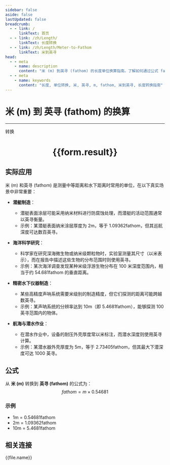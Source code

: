 ```yaml
---
sidebar: false
aside: false
lastUpdated: false
breadcrumb:
  - - link: /
      linkText: 首页
  - - link: /zh/Length/
      linkText: 长度转换
  - - link: /zh/Length/Meter-to-Fathom
      linkText: 米到英寻
head:
  - - meta
    - name: description
      content: "米 (m) 到英寻 (fathom) 的长度单位换算指南。了解如何通过公式 fathom = m × 0.54681 转换为英寻。"
  - - meta
    - name: keywords
      content: "长度, 单位转换, 米, 英寻, m, fathom, 米到英寻, 长度转换指南"
---
```

# 米 (m) 到 英寻 (fathom) 的换算
---
<script setup>
import { onMounted, reactive, inject, ref } from 'vue'
import { NButton, NForm, NFormItem, NInput, NInputNumber, NSelect, NCard, useMessage,NGrid ,NGi } from 'naive-ui'
import { defineClientComponent } from 'vitepress'
import { Length } from '../../files';

const convert = inject('convert')

const form = reactive({
  number: null,
  result: '',
})

const convertHandler = () => {
  if (form.number !== null && !isNaN(form.number)) {
    const convertedValue = parseFloat(form.number) * 0.54681
    form.result = `${form.number}m = ${convertedValue.toFixed(5)}fathom`
  } else {
    form.result = '请输入有效的数值。'
  }
}
</script>

<n-form size="large" :model="form">
  <n-form-item label="米 (m)">
    <n-input-number v-model:value="form.number" placeholder="输入米" style="width: 100%" />
  </n-form-item>
  <n-form-item>
    <n-button type="primary" @click="convertHandler" block>转换</n-button>
  </n-form-item>
</n-form>

<n-card  embedded :bordered="false" hoverable>
  <div  style="text-align:center">
    <h1>{{form.result}}</h1>
  </div>
</n-card>

## 实际应用

米 (m) 和英寻 (fathom) 是测量中等距离和水下距离时常用的单位，在以下真实场景中非常重要：

- **潜艇制造**：
  - 潜艇表面涂层可能采用纳米材料进行防腐蚀处理，而潜艇的活动范围通常以英寻衡量。
  - 示例：某潜艇表面纳米涂层厚度为 2m，等于 1.09362fathom，但其巡航深度可达数百英寻。

- **海洋科学研究**：
  - 科学家在研究深海微生物或纳米级颗粒物时，实验室测量其尺寸（以米表示），而在报告中描述这些生物的分布范围时则使用英寻。
  - 示例：某次海洋调查发现某种米级浮游生物分布在 100 米深度范围内，相当于约 54.681fathom 的垂直距离。

- **精密水下仪器制造**：
  - 某些高精度声呐系统需要米级别的制造精度，但它们探测的距离可能跨越数英寻。
  - 示例：某声呐系统的分辨率达到 10m（即 5.4681fathom），能够探测 100 英寻范围内的物体。

- **航海与潜水作业**：
  - 在潜水作业中，设备的耐压外壳厚度常以米标注，而潜水深度则使用英寻计算。
  - 示例：某潜水器外壳厚度为 5m，等于 2.73405fathom，但其最大下潜深度可达 1000 英寻。

## 公式

从 **米 (m)** 转换到 **英寻 (fathom)** 的公式为：
$$ fathom = m \times 0.54681 $$

### 示例
- 1m = 0.54681fathom
- 2m = 1.09362fathom
- 10m = 5.4681fathom

## 相关连接
<n-grid x-gap="12" :cols="4">
  <n-gi v-for="(file, index) in Length" :key="index">
    <n-button
      text
      tag="a"
      :href="file.path"
      type="primary"
    >
      {{file.name}}
    </n-button>
  </n-gi>
</n-grid>